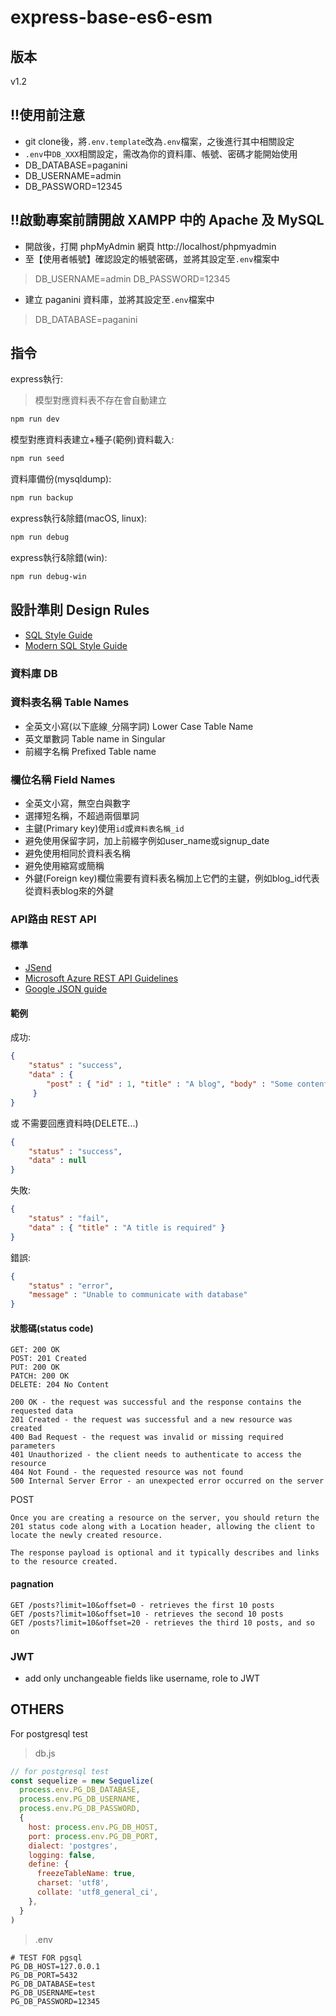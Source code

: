 # express-base-es6-esm

## 版本

v1.2

## !!使用前注意

- git clone後，將`.env.template`改為`.env`檔案，之後進行其中相關設定
- `.env`中`DB_XXX`相關設定，需改為你的資料庫、帳號、密碼才能開始使用
- DB_DATABASE=paganini
- DB_USERNAME=admin
- DB_PASSWORD=12345

## !!啟動專案前請開啟 XAMPP 中的 Apache 及 MySQL

- 開啟後，打開 phpMyAdmin 網頁 http://localhost/phpmyadmin 
- 至【使用者帳號】確認設定的帳號密碼，並將其設定至`.env`檔案中
> DB_USERNAME=admin
> DB_PASSWORD=12345
- 建立 paganini 資料庫，並將其設定至`.env`檔案中
> DB_DATABASE=paganini



## 指令

express執行:

> 模型對應資料表不存在會自動建立

```sh
npm run dev
```

模型對應資料表建立+種子(範例)資料載入:

```sh
npm run seed
```

資料庫備份(mysqldump):

```sh
npm run backup
```

express執行&除錯(macOS, linux):

```sh
npm run debug
```

express執行&除錯(win):

```sh
npm run debug-win
```

## 設計準則 Design Rules

- [SQL Style Guide](https://www.sqlstyle.guide/zh-tw/)
- [Modern SQL Style Guide](https://gist.github.com/mattmc3/38a85e6a4ca1093816c08d4815fbebfb)

### 資料庫 DB

### 資料表名稱 Table Names

- 全英文小寫(以下底線`_`分隔字詞) Lower Case Table Name
- 英文單數詞 Table name in Singular
- 前綴字名稱 Prefixed Table name

### 欄位名稱 Field Names

- 全英文小寫，無空白與數字
- 選擇短名稱，不超過兩個單詞
- 主鍵(Primary key)使用`id`或`資料表名稱_id`
- 避免使用保留字詞，加上前綴字例如user_name或signup_date
- 避免使用相同於資料表名稱
- 避免使用縮寫或簡稱
- 外鍵(Foreign key)欄位需要有資料表名稱加上它們的主鍵，例如blog_id代表從資料表blog來的外鍵

### API路由 REST API

#### 標準

- [JSend](https://github.com/omniti-labs/jsend)
- [Microsoft Azure REST API Guidelines](https://github.com/microsoft/api-guidelines/blob/vNext/azure/Guidelines.md)
- [Google JSON guide](https://google.github.io/styleguide/jsoncstyleguide.xml)

#### 範例

成功:

```json
{
    "status" : "success",
    "data" : {
        "post" : { "id" : 1, "title" : "A blog", "body" : "Some content" }
     }
}
```

或 不需要回應資料時(DELETE...)

```json
{
    "status" : "success",
    "data" : null
}
```

失敗:

```json
{
    "status" : "fail",
    "data" : { "title" : "A title is required" }
}
```

錯誤:

```json
{
    "status" : "error",
    "message" : "Unable to communicate with database"
}
```

#### 狀態碼(status code)

```text
GET: 200 OK
POST: 201 Created
PUT: 200 OK
PATCH: 200 OK
DELETE: 204 No Content
```

```text
200 OK - the request was successful and the response contains the requested data
201 Created - the request was successful and a new resource was created
400 Bad Request - the request was invalid or missing required parameters
401 Unauthorized - the client needs to authenticate to access the resource
404 Not Found - the requested resource was not found
500 Internal Server Error - an unexpected error occurred on the server
```

POST

```text
Once you are creating a resource on the server, you should return the 201 status code along with a Location header, allowing the client to locate the newly created resource.

The response payload is optional and it typically describes and links to the resource created.
```

#### pagnation

```text
GET /posts?limit=10&offset=0 - retrieves the first 10 posts
GET /posts?limit=10&offset=10 - retrieves the second 10 posts
GET /posts?limit=10&offset=20 - retrieves the third 10 posts, and so on
```

### JWT

- add only unchangeable fields like username, role to JWT

## OTHERS

For postgresql test

> db.js

```js
// for postgresql test
const sequelize = new Sequelize(
  process.env.PG_DB_DATABASE,
  process.env.PG_DB_USERNAME,
  process.env.PG_DB_PASSWORD,
  {
    host: process.env.PG_DB_HOST,
    port: process.env.PG_DB_PORT,
    dialect: 'postgres',
    logging: false,
    define: {
      freezeTableName: true,
      charset: 'utf8',
      collate: 'utf8_general_ci',
    },
  }
)
```

> .env

```text
# TEST FOR pgsql
PG_DB_HOST=127.0.0.1
PG_DB_PORT=5432
PG_DB_DATABASE=test
PG_DB_USERNAME=test
PG_DB_PASSWORD=12345
```